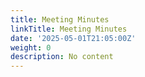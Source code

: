 ```yaml
---
title: Meeting Minutes
linkTitle: Meeting Minutes
date: '2025-05-01T21:05:00Z'
weight: 0
description: No content
---
```



